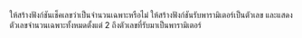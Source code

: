 ให้สร้างฟังก์ชันเช็คเลขว่าเป็นจำนวนเฉพาะหรือไม่
ให้สร้างฟังก์ชันรับพารามิเตอร์เป็นตัวเลข และแสดงตัวเลขจำนวนเฉพาะทั้งหมดตั้งแต่ 2 ถึงตัวเลขที่รับมาเป็นพารามิเตอร์